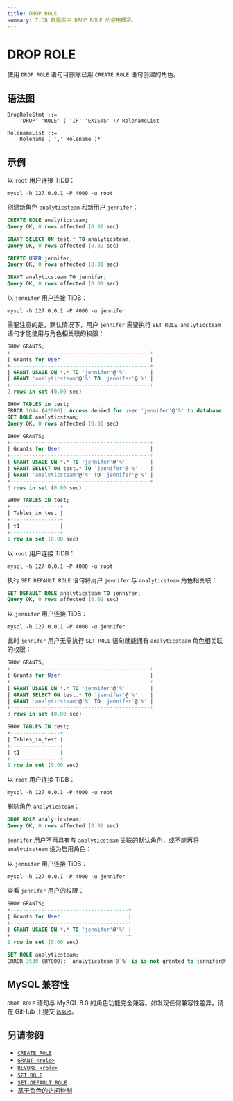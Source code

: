 ```yaml
---
title: DROP ROLE
summary: TiDB 数据库中 DROP ROLE 的使用概况。
---
```


# DROP ROLE

使用 `DROP ROLE` 语句可删除已用 `CREATE ROLE` 语句创建的角色。

## 语法图

```ebnf+diagram
DropRoleStmt ::=
    'DROP' 'ROLE' ( 'IF' 'EXISTS' )? RolenameList

RolenameList ::=
    Rolename ( ',' Rolename )*
```

## 示例

以 `root` 用户连接 TiDB：

```shell
mysql -h 127.0.0.1 -P 4000 -u root
```

创建新角色 `analyticsteam` 和新用户 `jennifer`：

```sql
CREATE ROLE analyticsteam;
Query OK, 0 rows affected (0.02 sec)

GRANT SELECT ON test.* TO analyticsteam;
Query OK, 0 rows affected (0.02 sec)

CREATE USER jennifer;
Query OK, 0 rows affected (0.01 sec)

GRANT analyticsteam TO jennifer;
Query OK, 0 rows affected (0.01 sec)
```

以 `jennifer` 用户连接 TiDB：

```shell
mysql -h 127.0.0.1 -P 4000 -u jennifer
```

需要注意的是，默认情况下，用户 `jennifer` 需要执行 `SET ROLE analyticsteam` 语句才能使用与角色相关联的权限：

```sql
SHOW GRANTS;
+---------------------------------------------+
| Grants for User                             |
+---------------------------------------------+
| GRANT USAGE ON *.* TO 'jennifer'@'%'        |
| GRANT 'analyticsteam'@'%' TO 'jennifer'@'%' |
+---------------------------------------------+
2 rows in set (0.00 sec)

SHOW TABLES in test;
ERROR 1044 (42000): Access denied for user 'jennifer'@'%' to database 'test'
SET ROLE analyticsteam;
Query OK, 0 rows affected (0.00 sec)

SHOW GRANTS;
+---------------------------------------------+
| Grants for User                             |
+---------------------------------------------+
| GRANT USAGE ON *.* TO 'jennifer'@'%'        |
| GRANT SELECT ON test.* TO 'jennifer'@'%'    |
| GRANT 'analyticsteam'@'%' TO 'jennifer'@'%' |
+---------------------------------------------+
3 rows in set (0.00 sec)

SHOW TABLES IN test;
+----------------+
| Tables_in_test |
+----------------+
| t1             |
+----------------+
1 row in set (0.00 sec)
```

以 `root` 用户连接 TiDB：

```shell
mysql -h 127.0.0.1 -P 4000 -u root
```

执行 `SET DEFAULT ROLE` 语句将用户 `jennifer` 与 `analyticsteam` 角色相关联：

```sql
SET DEFAULT ROLE analyticsteam TO jennifer;
Query OK, 0 rows affected (0.02 sec)
```

以 `jennifer` 用户连接 TiDB：

```shell
mysql -h 127.0.0.1 -P 4000 -u jennifer
```

此时 `jennifer` 用户无需执行 `SET ROLE` 语句就能拥有 `analyticsteam` 角色相关联的权限：

```sql
SHOW GRANTS;
+---------------------------------------------+
| Grants for User                             |
+---------------------------------------------+
| GRANT USAGE ON *.* TO 'jennifer'@'%'        |
| GRANT SELECT ON test.* TO 'jennifer'@'%'    |
| GRANT 'analyticsteam'@'%' TO 'jennifer'@'%' |
+---------------------------------------------+
3 rows in set (0.00 sec)

SHOW TABLES IN test;
+----------------+
| Tables_in_test |
+----------------+
| t1             |
+----------------+
1 row in set (0.00 sec)
```

以 `root` 用户连接 TiDB：

```shell
mysql -h 127.0.0.1 -P 4000 -u root
```

删除角色 `analyticsteam`：

```sql
DROP ROLE analyticsteam;
Query OK, 0 rows affected (0.02 sec)
```

`jennifer` 用户不再具有与 `analyticsteam` 关联的默认角色，或不能再将 `analyticsteam` 设为启用角色：

以 `jennifer` 用户连接 TiDB：

```shell
mysql -h 127.0.0.1 -P 4000 -u jennifer
```

查看 `jennifer` 用户的权限：

```sql
SHOW GRANTS;
+--------------------------------------+
| Grants for User                      |
+--------------------------------------+
| GRANT USAGE ON *.* TO 'jennifer'@'%' |
+--------------------------------------+
1 row in set (0.00 sec)

SET ROLE analyticsteam;
ERROR 3530 (HY000): `analyticsteam`@`%` is is not granted to jennifer@%
```

## MySQL 兼容性

`DROP ROLE` 语句与 MySQL 8.0 的角色功能完全兼容。如发现任何兼容性差异，请在 GitHub 上提交 [issue](https://github.com/pingcap/tidb/issues/new/choose)。

## 另请参阅

* [`CREATE ROLE`](/sql-statements/sql-statement-create-role.md)
* [`GRANT <role>`](/sql-statements/sql-statement-grant-role.md)
* [`REVOKE <role>`](/sql-statements/sql-statement-revoke-role.md)
* [`SET ROLE`](/sql-statements/sql-statement-set-role.md)
* [`SET DEFAULT ROLE`](/sql-statements/sql-statement-set-default-role.md)
* [基于角色的访问控制](/role-based-access-control.md)
